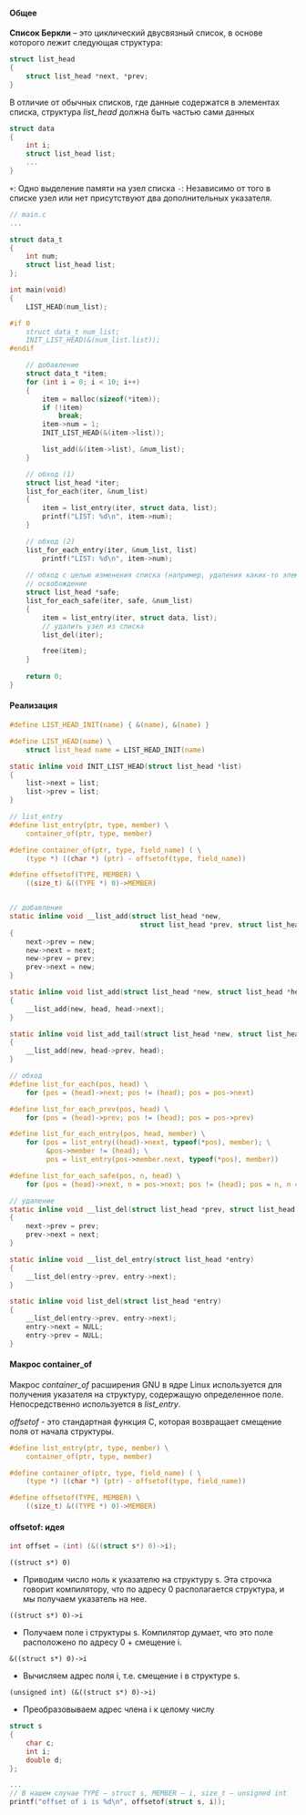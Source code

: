 
#### **Общее**

**Список Беркли** – это циклический двусвязный список, в основе которого лежит следующая структура:

```c
struct list_head
{
	struct list_head *next, *prev;
}
```

В отличие от обычных списков, где данные содержатся в элементах списка, структура *list_head* должна быть частью сами данных

```c
struct data
{
	int i;
	struct list_head list;
	...
}
```

`+`: Одно выделение памяти на узел списка
`-`: Независимо от того в списке узел или нет присутствуют два дополнительных указателя.

```c
// main.c
...

struct data_t
{
	int num;
	struct list_head list;
};

int main(void)
{
	LIST_HEAD(num_list);

#if 0
	struct data_t num_list;
	INIT_LIST_HEAD(&(num_list.list));
#endif

	// добавление
	struct data_t *item;
	for (int i = 0; i < 10; i++)
	{
		item = malloc(sizeof(*item));
		if (!item)
			break;
		item->num = 1;
		INIT_LIST_HEAD(&(item->list));

		list_add(&(item->list), &num_list);
	}

	// обход (1)
	struct list_head *iter;
	list_for_each(iter, &num_list)
	{
		item = list_entry(iter, struct data, list);
		printf("LIST: %d\n", item->num);
	}

	// обход (2)
	list_for_each_entry(iter, &num_list, list)
		printf("LIST: %d\n", item->num);
	
	// обход с целью изменения списка (например, удаления каких-то элементов)
	// освобождение
	struct list_head *safe;
	list_for_each_safe(iter, safe, &num_list)
	{
		item = list_entry(iter, struct data, list);
		// удалить узел из списка
		list_del(iter);

		free(item);
	}
	
	return 0;
}
```

#### **Реализация**

```c
#define LIST_HEAD_INIT(name) { &(name), &(name) }

#define LIST_HEAD(name) \
	struct list_head name = LIST_HEAD_INIT(name)

static inline void INIT_LIST_HEAD(struct list_head *list)
{
	list->next = list;
	list->prev = list;
}

// list_entry
#define list_entry(ptr, type, member) \
	container_of(ptr, type, member)

#define container_of(ptr, type, field_name) ( \
	(type *) ((char *) (ptr) - offsetof(type, field_name))

#define offsetof(TYPE, MEMBER) \
	((size_t) &((TYPE *) 0)->MEMBER)


// добавление
static inline void __list_add(struct list_head *new,
								struct list_head *prev, struct list_head *next)
{
	next->prev = new;
	new->next = next;
	new->prev = prev;
	prev->next = new;
}

static inline void list_add(struct list_head *new, struct list_head *head)
{
	__list_add(new, head, head->next);
}

static inline void list_add_tail(struct list_head *new, struct list_head *head)
{
	__list_add(new, head->prev, head);
}

// обход
#define list_for_each(pos, head) \
	for (pos = (head)->next; pos != (head); pos = pos->next)

#define list_for_each_prev(pos, head) \
	for (pos = (head)->prev; pos != (head); pos = pos->prev)

#define list_for_each_entry(pos, head, member) \
	for (pos = list_entry((head)->next, typeof(*pos), member); \
		 &pos->member != (head); \
		 pos = list_entry(pos->member.next, typeof(*pos), member))

#define list_for_each_safe(pos, n, head) \
	for (pos = (head)->next, n = pos->next; pos != (head); pos = n, n = pos->next)

// удаление
static inline void __list_del(struct list_head *prev, struct list_head *next)
{
	next->prev = prev;
	prev->next = next;
}

static inline void __list_del_entry(struct list_head *entry)
{
	__list_del(entry->prev, entry->next);
}

static inline void list_del(struct list_head *entry)
{
	__list_del(entry->prev, entry->next);
	entry->next = NULL;
	entry->prev = NULL;
}
```

#### **Макрос container_of**

Макрос *container_of* расширения GNU в ядре Linux используется для получения указателя на структуру, содержащую определенное поле. Непосредственно используется в *list_entry*.

*offsetof* - это стандартная функция C, которая возвращает смещение поля от начала структуры.

```c
#define list_entry(ptr, type, member) \
	container_of(ptr, type, member)

#define container_of(ptr, type, field_name) ( \
	(type *) ((char *) (ptr) - offsetof(type, field_name))

#define offsetof(TYPE, MEMBER) \
	((size_t) &((TYPE *) 0)->MEMBER)
```
#### **offsetof: идея**

```c
int offset = (int) (&((struct s*) 0)->i);
```

`((struct s*) 0)`
- Приводим число ноль к указателю на структуру s. Эта строчка
говорит компилятору, что  по адресу 0 располагается структура, и
мы получаем указатель на нее.

`((struct s*) 0)->i`
- Получаем поле i структуры s. Компилятор думает, что это поле расположено по адресу 0 + смещение i.

`&((struct s*) 0)->i`
- Вычисляем адрес поля i, т.е. смещение i в структуре s.

`(unsigned int) (&((struct s*) 0)->i)`
- Преобразовываем адрес члена i к целому числу

```c
struct s
{
	char c;
	int i;
	double d;
};

...
// В нашем случае TYPE – struct s, MEMBER – i, size_t – unsigned int
printf("offset of i is %d\n", offsetof(struct s, i));
```